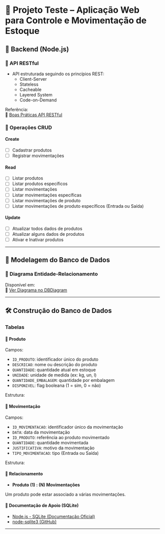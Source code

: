 # 🧪 Projeto Teste – Aplicação Web para Controle e Movimentação de Estoque

## 🔹 Backend (Node.js)

### 🔌 API RESTful

- API estruturada seguindo os princípios REST:
  - Client-Server
  - Stateless
  - Cacheable
  - Layered System
  - Code-on-Demand

Referência:  
🔗 [Boas Práticas API RESTful](https://github.com/CastLuana63/Boas_pr-ticas_api_rest_ful/tree/main)

### 🔄 Operações CRUD

#### Create

- [ ] Cadastrar produtos
- [ ] Registrar movimentações

#### Read

- [ ] Listar produtos
- [ ] Listar produtos específicos
- [ ] Listar movimentações
- [ ] Listar movimentações específicas
- [ ] Listar movimentações de produto
- [ ] Listar movimentações de produto específicos (Entrada ou Saída)

#### Update

- [ ] Atualizar todos dados de produtos
- [ ] Atualizar alguns dados de produtos
- [ ] Ativar e Inativar produtos

---

## 🧱 Modelagem do Banco de Dados

### 🔹 Diagrama Entidade-Relacionamento

Disponível em:  
🔗 [Ver Diagrama no DBDiagram](https://dbdiagram.io/d/Sarsdev_teste_webapp_reactjs-67df124675d75cc84416d48a)

---

## 🛠️ Construção do Banco de Dados

### **Tabelas**

#### 🧾 Produto

Campos:

- `ID_PRODUTO`: identificador único do produto
- `DESCRICAO`: nome ou descrição do produto
- `QUANTIDADE`: quantidade atual em estoque
- `UNIDADE`: unidade de medida (ex: kg, un, l)
- `QUANTIDADE_EMBALAGEM`: quantidade por embalagem
- `DISPONIVEL`: flag booleana (1 = sim, 0 = não)

Estrutura:

#### 🔄 Movimentação

Campos:

- `ID_MOVIMENTACAO`: identificador único da movimentação
- `DATA`: data da movimentação
- `ID_PRODUTO`: referência ao produto movimentado
- `QUANTIDADE`: quantidade movimentada
- `JUSTIFICATIVA`: motivo da movimentação
- `TIPO_MOVIMENTACAO`: tipo (Entrada ou Saída)

Estrutura:

#### 🔗 Relacionamento

- **Produto (1) : (N) Movimentações**

Um produto pode estar associado a várias movimentações.

#### 📘 Documentação de Apoio (SQLite)

- [Node.js - SQLite (Documentação Oficial)](https://nodejs.org/api/sqlite.html)
- [node-sqlite3 (GitHub)](https://github.com/TryGhost/node-sqlite3)

---
